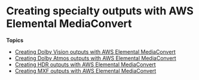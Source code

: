 # Creating specialty outputs with AWS Elemental MediaConvert<a name="creating-special-outputs"></a>

**Topics**
+ [Creating Dolby Vision outputs with AWS Elemental MediaConvert](dolby-vision.md)
+ [Creating Dolby Atmos outputs with AWS Elemental MediaConvert](dolby-atmos.md)
+ [Creating HDR outputs with AWS Elemental MediaConvert](hdr.md)
+ [Creating MXF outputs with AWS Elemental MediaConvert](mxf.md)